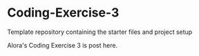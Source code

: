 # Coding-Exercise-3
Template repository containing the starter files and project setup

Alora's Coding Exercise 3 is post here.